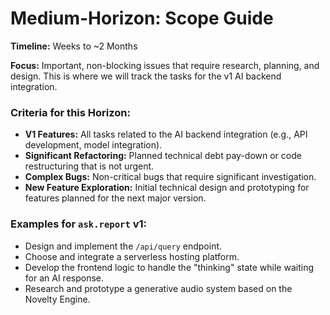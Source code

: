 # Medium-Horizon: Scope Guide

**Timeline:** Weeks to ~2 Months

**Focus:** Important, non-blocking issues that require research, planning, and design. This is where we will track the tasks for the v1 AI backend integration.

### Criteria for this Horizon:

- **V1 Features:** All tasks related to the AI backend integration (e.g., API development, model integration).
- **Significant Refactoring:** Planned technical debt pay-down or code restructuring that is not urgent.
- **Complex Bugs:** Non-critical bugs that require significant investigation.
- **New Feature Exploration:** Initial technical design and prototyping for features planned for the next major version.

### Examples for `ask.report` v1:

- Design and implement the `/api/query` endpoint.
- Choose and integrate a serverless hosting platform.
- Develop the frontend logic to handle the "thinking" state while waiting for an AI response.
- Research and prototype a generative audio system based on the Novelty Engine.
